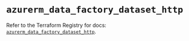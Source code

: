 # `azurerm_data_factory_dataset_http`

Refer to the Terraform Registry for docs: [`azurerm_data_factory_dataset_http`](https://registry.terraform.io/providers/hashicorp/azurerm/4.29.0/docs/resources/data_factory_dataset_http).
